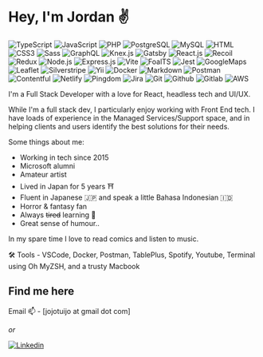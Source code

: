 # Hey, I'm Jordan ✌️

![TypeScript](https://img.shields.io/badge/TypeScript-007ACC?style=flat-square&logo=typescript&logoColor=white)
![JavaScript](https://img.shields.io/badge/JavaScript-F7DF1E?style=flat-square&logo=javascript&logoColor=black)
![PHP](https://img.shields.io/badge/PHP-777BB4?style=flat-square&logo=php&logoColor=white)
![PostgreSQL](https://img.shields.io/badge/PostgreSQL-699eca?style=flat-square&logo=PostgreSQL&logoColor=white)
![MySQL](https://img.shields.io/badge/MySQL-3e6e93?style=flat-square&logo=mysql&logoColor=white)
![HTML](https://img.shields.io/badge/HTML5-E34F26?style=flat-square&logo=html5&logoColor=white)
![CSS3](https://img.shields.io/badge/CSS3-1572B6?style=flat-square&logo=css3&logoColor=white)
![Sass](https://img.shields.io/badge/Sass-white?style=flat-square&logo=Sass&logoColor=white&color=bf4080)
![GraphQL](https://img.shields.io/badge/GraphQL-20232a?style=flat-square&logo=GraphQL&logoColor=e10098)
![Knex.js](https://img.shields.io/badge/Knex.js-d26b38?style=flat-square&logo=KnexJS&logoColor=d26b38)
![Gatsby](https://img.shields.io/badge/Gatsby-663399?style=flat-square&logo=gatsby&logoColor=white)
![React.js](https://img.shields.io/badge/React.js-20232a?style=flat-square&logo=react&logoColor=61DAFB)
![Recoil](https://img.shields.io/badge/Recoil-white?style=flat-square&logo=recoil&logoColor=white&color=3578e5)
![Redux](https://img.shields.io/badge/Redux-black?style=flat-square&logo=Redux&color=764abc)
![Node.js](https://img.shields.io/badge/Node.js-84ba64?style=flat-square&logo=node.js&logoColor=white)
![Express.js](https://img.shields.io/badge/Express.js-white?style=flat-square&logo=Express&logoColor=d26b38)
![Vite](https://img.shields.io/badge/Vite-593D88?style=flat-square&logo=vite&logoColor=white)
![FoalTS](https://img.shields.io/badge/FoalTS-white?style=flat-square&logo=FoalTS&color=176edb)
![Jest](https://img.shields.io/badge/Jest-white?style=flat-square&logo=Jest&color=c21325)
![GoogleMaps](https://img.shields.io/badge/GoogleMaps-white?style=flat-square&logo=GoogleMaps)
![Leaflet](https://img.shields.io/badge/Leaflet-white?style=flat-square&logo=Leaflet&logoColor=white&color=199900)
![Silverstripe](https://img.shields.io/badge/Silverstripe-blue?style=flat-square&logo=SilverstripeCMS&color=005ae1)
![Yii](https://img.shields.io/badge/Yii-247ba0?style=flat-square&logo=Yii)
![Docker](https://img.shields.io/badge/Docker-0CC1F3?style=flat-square&logo=docker&logoColor=white)
![Markdown](https://img.shields.io/badge/Markdown-000000?style=flat-square&logo=markdown&logoColor=white)
![Postman](https://img.shields.io/badge/Postman-white?style=flat-square&logo=Postman&logoColor=d26b38)
![Contentful](https://img.shields.io/badge/Contentful-20232a?style=flat-square&logo=Contentful&logoColor=red)
![Netlify](https://img.shields.io/badge/Netlify-00C7B7?style=flat-square&logo=netlify&logoColor=white)
![Pingdom](https://img.shields.io/badge/Pingdom-20232a?style=flat-square&logo=Pingdom)
![Jira](https://img.shields.io/badge/Jira-0052cc?style=flat-square&logo=Jira)
![Git](https://img.shields.io/badge/Git-20232a?style=flat-square&logo=git)
![Github](https://img.shields.io/badge/Github-20232a?style=flat-square&logo=Github)
![Gitlab](https://img.shields.io/badge/Gitlab-20232a?style=flat-square&logo=Gitlab)
![AWS](https://img.shields.io/badge/AWS-f90?style=flat-square&logo=Amazon%20AWS)

I'm a Full Stack Developer with a love for React, headless tech and UI/UX.

While I'm a full stack dev, I particularly enjoy working with Front End tech. I have loads of experience in the Managed Services/Support space, and in helping clients and users identify the best solutions for their needs.

Some things about me:

- Working in tech since 2015
- Microsoft alumni
- Amateur artist
- Lived in Japan for 5 years ⛩️
- Fluent in Japanese 🇯🇵 and speak a little Bahasa Indonesian 🇮🇩
- Horror & fantasy fan
- Always ~~tired~~ learning 🌱
- Great sense of humour..

In my spare time I love to read comics and listen to music.

🛠️ Tools - VSCode, Docker, Postman, TablePlus, Spotify, Youtube, Terminal using Oh MyZSH, and a trusty Macbook

## Find me here

Email 📫 - [jojotuijo at gmail dot com]

_or_

[![Linkedin](https://img.shields.io/badge/LinkedIn-0077B5?style=flat-square&logo=linkedin&logoColor=white)](https://www.linkedin.com/in/jordan-tuinman/)

